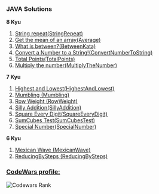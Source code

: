 ### JAVA Solutions

<b>8 Kyu</b>
<ol>
  <li><a href="https://www.codewars.com/kata/string-repeat/train/java">String repeat(StringRepeat)</a></li>
  <li><a href="https://www.codewars.com/kata/563e320cee5dddcf77000158/train/java">Get the mean of an array(Average)</a></li>
  <li><a href="https://www.codewars.com/kata/55ecd718f46fba02e5000029/train/java">What is between?(BetweenKata)</a></li>
  <li><a href="https://www.codewars.com/kata/convert-a-number-to-a-string/train/java">Convert a Number to a String!(ConvertNumberToString)</a></li>
  <li><a href="https://www.codewars.com/kata/total-amount-of-points/train/java">Total Points(TotalPoints)</a></li>
  <li><a href="https://www.codewars.com/kata/5708f682c69b48047b000e07/train/java">Multiply the number(MultiplyTheNumber)</a></li>
</ol>
<b>7 Kyu</b>
<ol>
  <li><a href="https://www.codewars.com/kata/554b4ac871d6813a03000035/train/java">Highest and Lowest(HighestAndLowest)</a></li>
  <li><a href="https://www.codewars.com/kata/mumbling/train/java">Mumbling (Mumbling)</a></li>
  <li><a href="https://www.codewars.com/kata/row-weights/train/java">Row Weight (RowWeight)</a></li>
  <li><a href="https://www.codewars.com/kata/5effa412233ac3002a9e471d/train/java">Silly Addition(SillyAddition)</a></li>
  <li><a href="https://www.codewars.com/kata/546e2562b03326a88e000020/train/java">Square Every Digit(SquareEveryDigit)</a></li>
  <li><a href="https://www.codewars.com/kata/59a8570b570190d313000037/train/java">SumCubes Test(SumCubesTest)</a></li>
  <li><a href="https://www.codewars.com/kata/5a55f04be6be383a50000187/train/java">Special Number(SpecialNumber)</a></li>  
</ol>
<b>6 Kyu</b>
<ol>
  <li><a href="https://www.codewars.com/kata/mexican-wave/train/java">Mexican Wave (MexicanWave)</a></li>
  <li><a href="https://www.codewars.com/kata/reducing-by-steps/train/java">ReducingBySteps (ReducingBySteps)</a></li>
</ol>

### [CodeWars profile:](https://www.codewars.com/users/OvidioMiranda)

![Codewars Rank](https://www.codewars.com/users/OvidioMiranda/badges/large)




